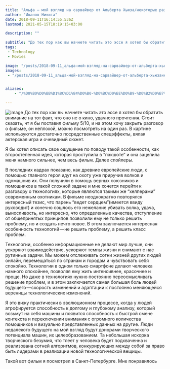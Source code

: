 ```yaml
---
title: "Альфа — мой взгляд на сарвайвер от Альберта Хьюза/некоторые размышления о технологиях №1"
author: "Иванов Никита"
date: 2018-09-11T16:14:55.536Z
lastmod: 2021-05-15T18:19:15+03:00

description: ""

subtitle: "До тех пор как вы начнете читать это эссе я хотел бы обратить внимание на тот факт, что оно не о кино, удачного прочтения. Стоит сказать…"
tags:
 - Technology
 - Movies

image: "/posts/2018-09-11_альфа-мой-взгляд-на-сарвайвер-от-альберта-хьюзанекоторые-размышления-о-технологиях-1/images/1.jpeg" 
images:
 - "/posts/2018-09-11_альфа-мой-взгляд-на-сарвайвер-от-альберта-хьюзанекоторые-размышления-о-технологиях-1/images/1.jpeg"


aliases:
    - "/%D0%B0%D0%BB%D1%8C%D1%84%D0%B0-%D0%BC%D0%BE%D0%B9-%D0%B2%D0%B7%D0%B3%D0%BB%D1%8F%D0%B4-%D0%BD%D0%B0-%D1%81%D0%B0%D1%80%D0%B2%D0%B0%D0%B9%D0%B2%D0%B5%D1%80-%D0%BE%D1%82-%D0%B0%D0%BB%D1%8C%D0%B1%D0%B5%D1%80%D1%82%D0%B0-%D1%85%D1%8C%D1%8E%D0%B7%D0%B0-%D0%BD%D0%B5%D0%BA%D0%BE%D1%82%D0%BE%D1%80%D1%8B%D0%B5-%D1%80%D0%B0%D0%B7%D0%BC%D1%8B%D1%88%D0%BB%D0%B5%D0%BD%D0%B8%D1%8F-%D0%BE-%D1%82%D0%B5%D1%85%D0%BD%D0%BE%D0%BB%D0%BE%D0%B3%D0%B8%D1%8F%D1%85-1-8cd26cc0984b"

---
```


![image](/posts/2018-09-11_альфа-мой-взгляд-на-сарвайвер-от-альберта-хьюзанекоторые-размышления-о-технологиях-1/images/1.jpeg#layoutTextWidth)
До тех пор как вы начнете читать это эссе я хотел бы обратить внимание на тот факт, что оно не о кино, удачного прочтения. Стоит сказать, чт я бы поставил фильму 5/10, и на этом хочу закрыть разговор о фильме, он неплохой, можно посмотреть на один раз. В картине используются достаточно посредственные спецэффекты, вялая актерская игра и очевидный сюжет.

Я бы хотел описать свое ощущение по поводу такой особенности, как второстепенная идея, которая проступила в “пэкшоте” и она зацепила меня намного сильнее, чем весь фильм. Далее спойлеры.

В последних кадрах показано, как древние европейские люди, с помощью главного героя идут на охоту уже приручив волков и одомашнив их. Они получили в помощь верных союзников и помощников в такой сложной задаче и мне хочется перейти к разговору о технологиях, которые являются такими же “хелперами” современным охотникам. В фильме неоднократно повторялся интересный тезис, что парень “ведет сердцем”(имеется ввиду руководит) и конечно сошлось его нежелание убивать волка, удача, выносливость, но интересно, что определенные качества, отступление от общепринятых принципов позволили ему не только решить проблему, но и создать нечто новое. В этом заключается интересная особенность технологий — не решить проблему, а решить класс проблем.

Технологии, особенно информационные не делают мир лучше, они ускоряют взаимодействие, ускоряют темпы жизни и снимают с нас рутинные задачи. Мы можем отслеживать сотни жизней других людей онлайн, перемещаться по странам и городам и чувствовать себя спокойно. Технологии в одном только смартфоне делают человека намного спокойнее, позволяя ему жить интенсивнее, красочнее и проще. Но даже в технологиях нужно постоянно переосмысливать решение проблем, и в этом заключается самая большая боль людей будущего — скорость изменений и адаптации к постоянно меняющейся вереницы технологических изменений.

Я это вижу практически в эволюционном процессе, когда у людей атрофируется способность к долгому и глубокому анализу, который возьмут на себя машины и появится способность к быстрой смене контекста и переключении внимания с огромного количества помощников и визуально представленных данных на другие. Люди недалекого будущего на мой взгляд будут донорами творческого потенциала машин, их целеобразованием. Та небольшая искорка творческого безумия, что тлеет у человека будет подхваченна и реализована сотней алгоритмов, конкурирующих между собой за право быть лидерами в реализации новой технологической вещицы.

Такой вот фильм я посмотрел в Санкт-Петербурге. Мне понравилось
